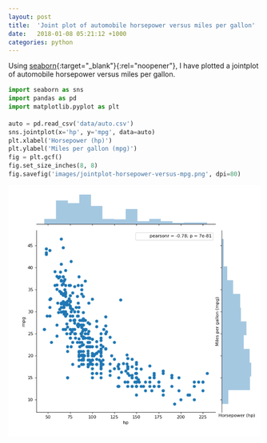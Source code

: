 ```yaml
---
layout: post
title:  'Joint plot of automobile horsepower versus miles per gallon'
date:   2018-01-08 05:21:12 +1000
categories: python
---
```


Using [seaborn](https://seaborn.pydata.org/){:target="_blank"}{:rel="noopener"}, I have plotted a jointplot of automobile horsepower versus miles per gallon.

```python
import seaborn as sns
import pandas as pd
import matplotlib.pyplot as plt

auto = pd.read_csv('data/auto.csv')
sns.jointplot(x='hp', y='mpg', data=auto)
plt.xlabel('Horsepower (hp)')
plt.ylabel('Miles per gallon (mpg)')
fig = plt.gcf()
fig.set_size_inches(8, 8)
fig.savefig('images/jointplot-horsepower-versus-mpg.png', dpi=80)
```

![Joint plot of automobile horsepower versus miles per gallon](/images/jointplot-horsepower-versus-mpg.png)
